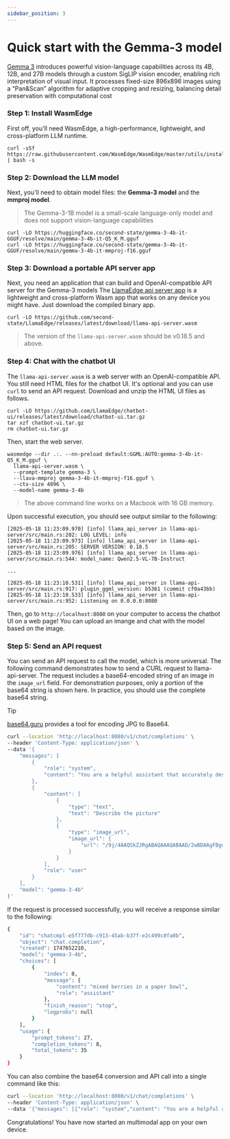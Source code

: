 ```yaml
---
sidebar_position: 3
---
```


# Quick start with the Gemma-3 model

[Gemma 3](https://huggingface.co/Qwen/Qwen2.5-VL-7B-Instruct) introduces powerful vision-language capabilities across its 4B, 12B, and 27B models through a custom SigLIP vision encoder, enabling rich interpretation of visual input. It processes fixed-size 896x896 images using a “Pan&Scan” algorithm for adaptive cropping and resizing, balancing detail preservation with computational cost

### Step 1: Install WasmEdge

First off, you'll need WasmEdge, a high-performance, lightweight, and cross-platform LLM runtime. 

```
curl -sSf https://raw.githubusercontent.com/WasmEdge/WasmEdge/master/utils/install_v2.sh | bash -s
```


### Step 2: Download the LLM model

Next, you'll need to obtain model files: the **Gemma-3 model** and the **mmproj model**.

> The Gemma-3-1B model is a small-scale language-only model and does not support vision-language capabilities 

```
curl -LO https://huggingface.co/second-state/gemma-3-4b-it-GGUF/resolve/main/gemma-3-4b-it-Q5_K_M.gguf
curl -LO https://huggingface.co/second-state/gemma-3-4b-it-GGUF/resolve/main/gemma-3-4b-it-mmproj-f16.gguf
```

### Step 3: Download a portable API server app 

Next, you need an application that can build and OpenAI-compatible API server for the Gemma-3 models
The [LlamaEdge api server app](https://github.com/LlamaEdge/LlamaEdge/tree/main/llama-api-server) is a lightweight and cross-platform Wasm app that works on any device
you might have. Just download the compiled binary app.

```
curl -LO https://github.com/second-state/LlamaEdge/releases/latest/download/llama-api-server.wasm
```

> The version of the `llama-api-server.wasm` should be v0.18.5 and above.

### Step 4: Chat with the chatbot UI 

The `llama-api-server.wasm` is a web server with an OpenAI-compatible API. You still need HTML files for the chatbot UI. It's optional and you can use `curl` to send an API request.
Download and unzip the HTML UI files as follows.

```
curl -LO https://github.com/LlamaEdge/chatbot-ui/releases/latest/download/chatbot-ui.tar.gz
tar xzf chatbot-ui.tar.gz
rm chatbot-ui.tar.gz
```

Then, start the web server.


```
wasmedge --dir .:. --nn-preload default:GGML:AUTO:gemma-3-4b-it-Q5_K_M.gguf \
  llama-api-server.wasm \
  --prompt-template gemma-3 \
  --llava-mmproj gemma-3-4b-it-mmproj-f16.gguf \
  --ctx-size 4096 \
  --model-name gemma-3-4b
```

> The above command line works on a Macbook with 16 GB memory.

Upon successful execution, you should see output similar to the following:

```
[2025-05-18 11:23:09.970] [info] llama_api_server in llama-api-server/src/main.rs:202: LOG LEVEL: info
[2025-05-18 11:23:09.973] [info] llama_api_server in llama-api-server/src/main.rs:205: SERVER VERSION: 0.18.5
[2025-05-18 11:23:09.976] [info] llama_api_server in llama-api-server/src/main.rs:544: model_name: Qwen2.5-VL-7B-Instruct

...

[2025-05-18 11:23:10.531] [info] llama_api_server in llama-api-server/src/main.rs:917: plugin_ggml_version: b5361 (commit cf0a43bb)
[2025-05-18 11:23:10.533] [info] llama_api_server in llama-api-server/src/main.rs:952: Listening on 0.0.0.0:8080
```

Then, go to `http://localhost:8080` on your computer to access the chatbot UI on a web page! You can upload an imange and chat with the model based on the image.

### Step 5: Send an API request

You can send an API request to call the model, which is more universal. The following command demonstrates how to send a CURL request to llama-api-server. The request includes a base64-encoded string of an image in the `image_url` field. For demonstration purposes, only a portion of the base64 string is shown here. In practice, you should use the complete base64 string.

> [!TIP]
> [base64.guru](https://base64.guru/converter/encode/image/jpg) provides a tool for encoding JPG to Base64.


```bash
curl --location 'http://localhost:8080/v1/chat/completions' \
--header 'Content-Type: application/json' \
--data '{
    "messages": [
        {
            "role": "system",
            "content": "You are a helpful assistant that accurately describes the content of images provided by the user."
        },
        {
            "content": [
                {
                    "type": "text",
                    "text": "Describe the picture"
                },
                {
                    "type": "image_url",
                    "image_url": {
                        "url": "/9j/4AAQSkZJRgABAQAAAQABAAD/2wBDAAgFBgcGBQg......X/VaTer/ALzOU/Lg1XMiLMuR3EWMb77/AHsD/DNTIhXPnmvLmwj"
                    }
                }
            ],
            "role": "user"
        }
    ],
    "model": "gemma-3-4b"
}'
```

If the request is processed successfully, you will receive a response similar to the following:

```bash
{
    "id": "chatcmpl-e5f777db-c913-45ab-b37f-e2c499c8fa0b",
    "object": "chat.completion",
    "created": 1747652210,
    "model": "gemma-3-4b",
    "choices": [
        {
            "index": 0,
            "message": {
                "content": "mixed berries in a paper bowl",
                "role": "assistant"
            },
            "finish_reason": "stop",
            "logprobs": null
        }
    ],
    "usage": {
        "prompt_tokens": 27,
        "completion_tokens": 8,
        "total_tokens": 35
    }
}
```

You can also combine the base64 conversion and API call into a single command like this:

```bash
curl --location 'http://localhost:8080/v1/chat/completions' \
--header 'Content-Type: application/json' \
--data '{"messages": [{"role": "system","content": "You are a helpful assistant that accurately describes the content of images provided by the user."}, {"content": [{"type": "text","text": "Tell me the history of this place"},{"type": "image_url","image_url": {"url": "'"$(base64 -i /path/to/image.jpg)"'"}}], "role": "user"}], "model": "gemma-3-4b"}'
```

Congratulations! You have now started an multimodal app on your own device.
